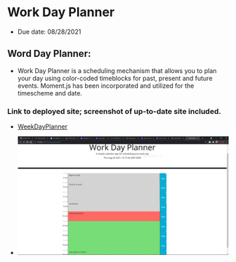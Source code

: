 # Work Day Planner

* Due date: 08/28/2021

## Word Day Planner:

* Work Day Planner is a scheduling mechanism that allows you to plan your day using color-coded timeblocks for past, present and future events. Moment.js has been incorporated and utilized for the timescheme and date.

### Link to deployed site; screenshot of up-to-date site included.

* [WeekDayPlanner](file:///C:/Users/fons3/Documents/CBootCampRepo/Homework/WeekDayPlanner/Develop/index.html)

* ![Screenshot of Week Day Planner](./weekDayPlannerscreenshot.JPG)
